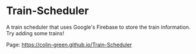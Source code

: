 # Train-Scheduler
A train scheduler that uses Google's Firebase to store the train information. Try adding some trains!

Page: https://colin-green.github.io/Train-Scheduler
